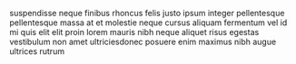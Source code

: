 suspendisse neque finibus rhoncus felis justo ipsum integer pellentesque
pellentesque massa at et molestie neque cursus aliquam fermentum vel id mi quis
elit elit proin lorem mauris nibh neque aliquet risus egestas vestibulum non
amet ultriciesdonec posuere enim maximus nibh augue ultrices rutrum
